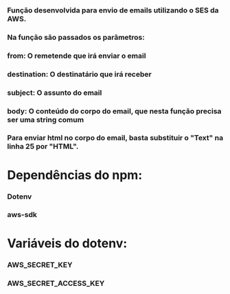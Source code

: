 ### Função desenvolvida para envio de emails utilizando o SES da AWS.
### Na função são passados os parâmetros:

### from: O remetende que irá enviar o email
### destination: O destinatário que irá receber
### subject: O assunto do email
### body: O conteúdo do corpo do email, que nesta função precisa ser uma string comum

### Para enviar html no corpo do email, basta substituir o "Text" na linha 25 por "HTML".

# Dependências do npm:
### Dotenv
### aws-sdk

# Variáveis do dotenv:
### AWS_SECRET_KEY
### AWS_SECRET_ACCESS_KEY
